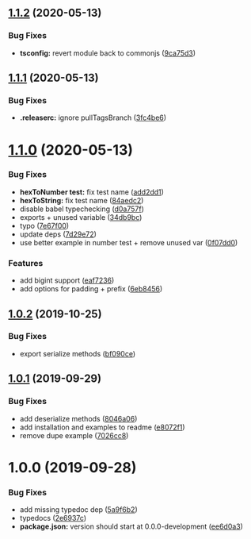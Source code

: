 ## [1.1.2](https://github.com/etclabscore/eserialize/compare/1.1.1...1.1.2) (2020-05-13)


### Bug Fixes

* **tsconfig:** revert module back to commonjs ([9ca75d3](https://github.com/etclabscore/eserialize/commit/9ca75d3b711b4e7fb6876da42426948d650845be))

## [1.1.1](https://github.com/etclabscore/eserialize/compare/1.1.0...1.1.1) (2020-05-13)


### Bug Fixes

* **.releaserc:** ignore pullTagsBranch ([3fc4be6](https://github.com/etclabscore/eserialize/commit/3fc4be6a0953b37d565b104d0040b7f9420890ef))

# [1.1.0](https://github.com/etclabscore/eserialize/compare/1.0.2...1.1.0) (2020-05-13)


### Bug Fixes

* **hexToNumber test:** fix test name ([add2dd1](https://github.com/etclabscore/eserialize/commit/add2dd1fe5217f5314f616454d21da3e5e8ee28b))
* **hexToString:** fix test name ([84aedc2](https://github.com/etclabscore/eserialize/commit/84aedc2e71445b0efc6de845007fbbfe706076e3))
* disable babel typechecking ([d0a757f](https://github.com/etclabscore/eserialize/commit/d0a757f6759a185c8ac517890b5d0c6d1d71a548))
* exports + unused variable ([34db9bc](https://github.com/etclabscore/eserialize/commit/34db9bcd17378fa01f056eec826c97a69b260e7f))
* typo ([7e67f00](https://github.com/etclabscore/eserialize/commit/7e67f00a5a2a4b41d05802b44e3eeae31b351509))
* update deps ([7d29e72](https://github.com/etclabscore/eserialize/commit/7d29e7204fbd9d84e35797c294ee8df302fcc1a6))
* use better example in number test + remove unused var ([0f07dd0](https://github.com/etclabscore/eserialize/commit/0f07dd00925e14f53f595cc38c0f3efefa7ea428))


### Features

* add bigint support ([eaf7236](https://github.com/etclabscore/eserialize/commit/eaf72369d873bed8d4a884edffdb721669119704))
* add options for padding + prefix ([6eb8456](https://github.com/etclabscore/eserialize/commit/6eb8456c6540b50fc522eaaa503d565513dbd12d))

## [1.0.2](https://github.com/etclabscore/eserialize/compare/1.0.1...1.0.2) (2019-10-25)


### Bug Fixes

* export serialize methods ([bf090ce](https://github.com/etclabscore/eserialize/commit/bf090ce456d1ef4dbeea4166b7aa666a9a8ef887))

## [1.0.1](https://github.com/etclabscore/eserialize/compare/1.0.0...1.0.1) (2019-09-29)


### Bug Fixes

* add deserialize methods ([8046a06](https://github.com/etclabscore/eserialize/commit/8046a06))
* add installation and examples to readme ([e8072f1](https://github.com/etclabscore/eserialize/commit/e8072f1))
* remove dupe example ([7026cc8](https://github.com/etclabscore/eserialize/commit/7026cc8))

# 1.0.0 (2019-09-28)


### Bug Fixes

* add missing typedoc dep ([5a9f6b2](https://github.com/etclabscore/eserialize/commit/5a9f6b2))
* typedocs ([2e6937c](https://github.com/etclabscore/eserialize/commit/2e6937c))
* **package.json:** version should start at 0.0.0-development ([ee6d0a3](https://github.com/etclabscore/eserialize/commit/ee6d0a3))
